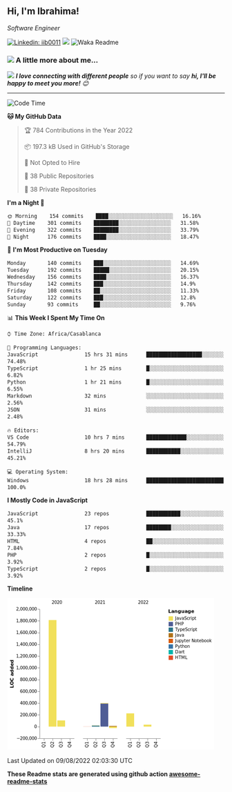 <h2>Hi, I'm Ibrahima! </h2>
<p><em>Software Engineer 
</em></p>


[![Linkedin: iib0011](https://img.shields.io/badge/-iib0011-blue?style=flat-square&logo=Linkedin&logoColor=white&link=https://www.linkedin.com/in/iib0011/)](https://www.linkedin.com/in/iib0011/)
![](https://visitor-badge.glitch.me/badge?page_id=iib0011)
![Waka Readme](https://github.com/iib0011/iib0011/workflows/Waka%20Readme/badge.svg)


### <img src="https://media.giphy.com/media/VgCDAzcKvsR6OM0uWg/giphy.gif" width="50"> A little more about me...  


<img src="https://media.giphy.com/media/LnQjpWaON8nhr21vNW/giphy.gif" width="60"> <em><b>I love connecting with different people</b> so if you want to say <b>hi, I'll be happy to meet you more!</b> 😊</em>

---
<!--START_SECTION:waka-->
![Code Time](http://img.shields.io/badge/Code%20Time-0%20secs-blue)

**🐱 My GitHub Data** 

> 🏆 784 Contributions in the Year 2022
 > 
> 📦 197.3 kB Used in GitHub's Storage 
 > 
> 🚫 Not Opted to Hire
 > 
> 📜 38 Public Repositories 
 > 
> 🔑 38 Private Repositories  
 > 
**I'm a Night 🦉** 

```text
🌞 Morning    154 commits    ████░░░░░░░░░░░░░░░░░░░░░   16.16% 
🌆 Daytime    301 commits    ████████░░░░░░░░░░░░░░░░░   31.58% 
🌃 Evening    322 commits    ████████░░░░░░░░░░░░░░░░░   33.79% 
🌙 Night      176 commits    ████░░░░░░░░░░░░░░░░░░░░░   18.47%

```
📅 **I'm Most Productive on Tuesday** 

```text
Monday       140 commits    ███░░░░░░░░░░░░░░░░░░░░░░   14.69% 
Tuesday      192 commits    █████░░░░░░░░░░░░░░░░░░░░   20.15% 
Wednesday    156 commits    ████░░░░░░░░░░░░░░░░░░░░░   16.37% 
Thursday     142 commits    ███░░░░░░░░░░░░░░░░░░░░░░   14.9% 
Friday       108 commits    ██░░░░░░░░░░░░░░░░░░░░░░░   11.33% 
Saturday     122 commits    ███░░░░░░░░░░░░░░░░░░░░░░   12.8% 
Sunday       93 commits     ██░░░░░░░░░░░░░░░░░░░░░░░   9.76%

```


📊 **This Week I Spent My Time On** 

```text
⌚︎ Time Zone: Africa/Casablanca

💬 Programming Languages: 
JavaScript               15 hrs 31 mins      ██████████████████░░░░░░░   74.48% 
TypeScript               1 hr 25 mins        █░░░░░░░░░░░░░░░░░░░░░░░░   6.82% 
Python                   1 hr 21 mins        █░░░░░░░░░░░░░░░░░░░░░░░░   6.55% 
Markdown                 32 mins             ░░░░░░░░░░░░░░░░░░░░░░░░░   2.56% 
JSON                     31 mins             ░░░░░░░░░░░░░░░░░░░░░░░░░   2.48%

🔥 Editors: 
VS Code                  10 hrs 7 mins       █████████████░░░░░░░░░░░░   54.79% 
IntelliJ                 8 hrs 20 mins       ███████████░░░░░░░░░░░░░░   45.21%

💻 Operating System: 
Windows                  18 hrs 28 mins      █████████████████████████   100.0%

```

**I Mostly Code in JavaScript** 

```text
JavaScript               23 repos            ███████████░░░░░░░░░░░░░░   45.1% 
Java                     17 repos            ████████░░░░░░░░░░░░░░░░░   33.33% 
HTML                     4 repos             ██░░░░░░░░░░░░░░░░░░░░░░░   7.84% 
PHP                      2 repos             █░░░░░░░░░░░░░░░░░░░░░░░░   3.92% 
TypeScript               2 repos             █░░░░░░░░░░░░░░░░░░░░░░░░   3.92%

```


**Timeline**

![Chart not found](https://raw.githubusercontent.com/iib0011/iib0011/master/charts/bar_graph.png) 


 Last Updated on 09/08/2022 02:03:30 UTC
<!--END_SECTION:waka-->

**These Readme stats are generated using github action [awesome-readme-stats](https://github.com/iib0011/waka-readme-stats)**
